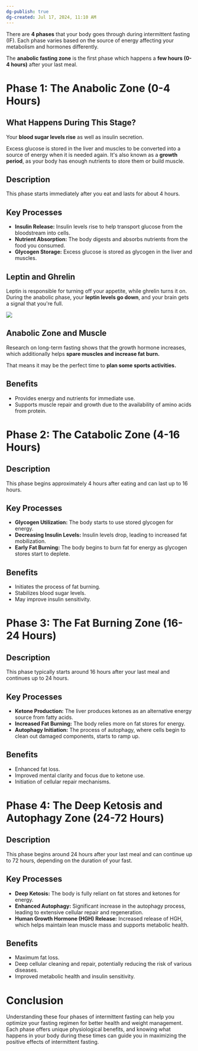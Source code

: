 ```yaml
---
dg-publish: true
dg-created: Jul 17, 2024, 11:10 AM
---
```


There are **4 phases** that your body goes through during intermittent fasting (IF). Each phase varies based on the source of energy affecting your metabolism and hormones differently.

The **anabolic fasting zone** is the first phase which happens a **few hours (0-4 hours)** after your last meal.

# Phase 1: The Anabolic Zone (0-4 Hours)

## What Happens During This Stage?

Your **blood sugar levels rise** as well as insulin secretion.

Excess glucose is stored in the liver and muscles to be converted into a source of energy when it is needed again. It's also known as a **growth period**, as your body has enough nutrients to store them or build muscle.

## Description
This phase starts immediately after you eat and lasts for about 4 hours.

## Key Processes
- **Insulin Release:** Insulin levels rise to help transport glucose from the bloodstream into cells.
- **Nutrient Absorption:** The body digests and absorbs nutrients from the food you consumed.
- **Glycogen Storage:** Excess glucose is stored as glycogen in the liver and muscles.

## Leptin and Ghrelin

Leptin is responsible for turning off your appetite, while ghrelin turns it on. During the anabolic phase, your **leptin levels go down**, and your brain gets a signal that you're full.

![](https://i.imgur.com/RIt4XT7.png)

## Anabolic Zone and Muscle

Research on long-term fasting shows that the growth hormone increases, which additionally helps **spare muscles and increase fat burn.**

That means it may be the perfect time to **plan some sports activities.**

## Benefits
- Provides energy and nutrients for immediate use.
- Supports muscle repair and growth due to the availability of amino acids from protein.

# Phase 2: The Catabolic Zone (4-16 Hours)

## Description
This phase begins approximately 4 hours after eating and can last up to 16 hours.

## Key Processes
- **Glycogen Utilization:** The body starts to use stored glycogen for energy.
- **Decreasing Insulin Levels:** Insulin levels drop, leading to increased fat mobilization.
- **Early Fat Burning:** The body begins to burn fat for energy as glycogen stores start to deplete.

## Benefits
- Initiates the process of fat burning.
- Stabilizes blood sugar levels.
- May improve insulin sensitivity.

# Phase 3: The Fat Burning Zone (16-24 Hours)

## Description
This phase typically starts around 16 hours after your last meal and continues up to 24 hours.

## Key Processes
- **Ketone Production:** The liver produces ketones as an alternative energy source from fatty acids.
- **Increased Fat Burning:** The body relies more on fat stores for energy.
- **Autophagy Initiation:** The process of autophagy, where cells begin to clean out damaged components, starts to ramp up.

## Benefits
- Enhanced fat loss.
- Improved mental clarity and focus due to ketone use.
- Initiation of cellular repair mechanisms.

# Phase 4: The Deep Ketosis and Autophagy Zone (24-72 Hours)

## Description
This phase begins around 24 hours after your last meal and can continue up to 72 hours, depending on the duration of your fast.

## Key Processes
- **Deep Ketosis:** The body is fully reliant on fat stores and ketones for energy.
- **Enhanced Autophagy:** Significant increase in the autophagy process, leading to extensive cellular repair and regeneration.
- **Human Growth Hormone (HGH) Release:** Increased release of HGH, which helps maintain lean muscle mass and supports metabolic health.

## Benefits
- Maximum fat loss.
- Deep cellular cleaning and repair, potentially reducing the risk of various diseases.
- Improved metabolic health and insulin sensitivity.

# Conclusion

Understanding these four phases of intermittent fasting can help you optimize your fasting regimen for better health and weight management. Each phase offers unique physiological benefits, and knowing what happens in your body during these times can guide you in maximizing the positive effects of intermittent fasting.